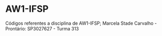 # AW1-IFSP
Códigos referentes a disciplina de AW1-IFSP;
Marcela Stade Carvalho - Prontário: SP3027627 - Turma 313
